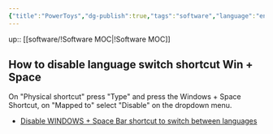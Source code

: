 ```yaml
---
{"title":"PowerToys","dg-publish":true,"tags":"software","language":"en","permalink":"/software/power-toys/","dgPassFrontmatter":true}
---
```


up:: [[software/!Software MOC\|!Software MOC]]

## How to disable language switch shortcut Win + Space

On "Physical shortcut" press "Type" and press the Windows + Space Shortcut, on "Mapped to" select "Disable" on the dropdown menu.

- [Disable WINDOWS + Space Bar shortcut to switch between languages](https://answers.microsoft.com/en-us/windows/forum/all/disable-windows-space-bar-shortcut-to-switch/2635ebbe-f601-4eec-9335-594c820d9d85)
